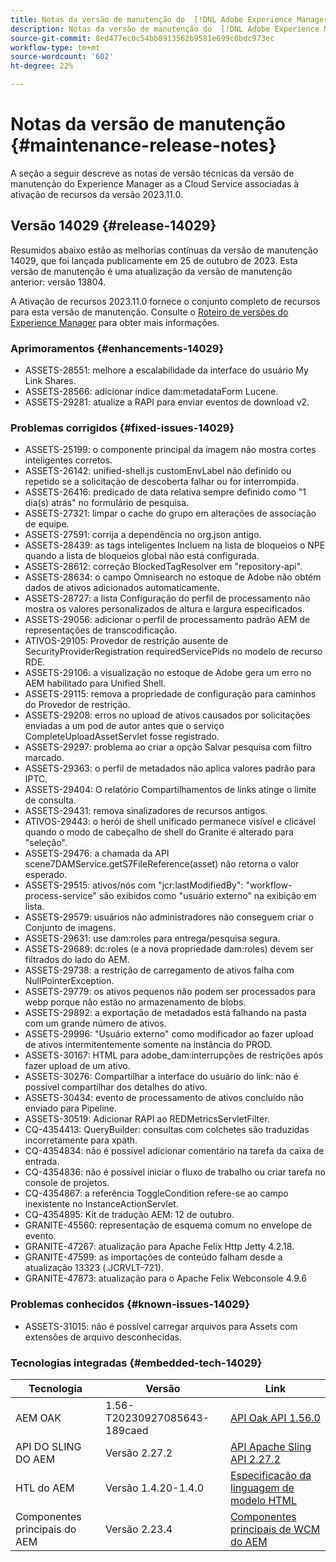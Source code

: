 ```yaml
---
title: Notas da versão de manutenção do  [!DNL Adobe Experience Manager]  as a Cloud Service associada à ativação de recurso 2023.11.0.
description: Notas da versão de manutenção do  [!DNL Adobe Experience Manager]  as a Cloud Service associada à ativação de recurso 2023.11.0.
source-git-commit: 8ed477ec0c54bb0913562b9581e699c0bdc973ec
workflow-type: tm+mt
source-wordcount: '602'
ht-degree: 22%

---
```


# Notas da versão de manutenção {#maintenance-release-notes}

A seção a seguir descreve as notas de versão técnicas da versão de manutenção do Experience Manager as a Cloud Service associadas à ativação de recursos da versão 2023.11.0.

## Versão 14029 {#release-14029}

Resumidos abaixo estão as melhorias contínuas da versão de manutenção 14029, que foi lançada publicamente em 25 de outubro de 2023. Esta versão de manutenção é uma atualização da versão de manutenção anterior: versão 13804.

A Ativação de recursos 2023.11.0 fornece o conjunto completo de recursos para esta versão de manutenção. Consulte o [Roteiro de versões do Experience Manager](https://experienceleague.adobe.com/docs/experience-manager-release-information/aem-release-updates/update-releases-roadmap.html?lang=pt-BR) para obter mais informações.

### Aprimoramentos {#enhancements-14029}

* ASSETS-28551: melhore a escalabilidade da interface do usuário My Link Shares.
* ASSETS-28566: adicionar índice dam:metadataForm Lucene.
* ASSETS-29281: atualize a RAPI para enviar eventos de download v2.

### Problemas corrigidos {#fixed-issues-14029}

* ASSETS-25199: o componente principal da imagem não mostra cortes inteligentes corretos.
* ASSETS-26142: unified-shell.js customEnvLabel não definido ou repetido se a solicitação de descoberta falhar ou for interrompida.
* ASSETS-26416: predicado de data relativa sempre definido como &quot;1 dia(s) atrás&quot; no formulário de pesquisa.
* ASSETS-27321: limpar o cache do grupo em alterações de associação de equipe.
* ASSETS-27591: corrija a dependência no org.json antigo.
* ASSETS-28439: as tags inteligentes Incluem na lista de bloqueios o NPE quando a lista de bloqueios global não está configurada.
* ASSETS-28612: correção BlockedTagResolver em &quot;repository-api&quot;.
* ASSETS-28634: o campo Omnisearch no estoque de Adobe não obtém dados de ativos adicionados automaticamente.
* ASSETS-28727: a lista Configuração do perfil de processamento não mostra os valores personalizados de altura e largura especificados.
* ASSETS-29056: adicionar o perfil de processamento padrão AEM de representações de transcodificação.
* ATIVOS-29105: Provedor de restrição ausente de SecurityProviderRegistration requiredServicePids no modelo de recurso RDE.
* ASSETS-29106: a visualização no estoque de Adobe gera um erro no AEM habilitado para Unified Shell.
* ASSETS-29115: remova a propriedade de configuração para caminhos do Provedor de restrição.
* ASSETS-29208: erros no upload de ativos causados por solicitações enviadas a um pod de autor antes que o serviço CompleteUploadAssetServlet fosse registrado.
* ASSETS-29297: problema ao criar a opção Salvar pesquisa com filtro marcado.
* ASSETS-29363: o perfil de metadados não aplica valores padrão para IPTC.
* ASSETS-29404: O relatório Compartilhamentos de links atinge o limite de consulta.
* ASSETS-29431: remova sinalizadores de recursos antigos.
* ATIVOS-29443: o herói de shell unificado permanece visível e clicável quando o modo de cabeçalho de shell do Granite é alterado para &quot;seleção&quot;.
* ASSETS-29476: a chamada da API scene7DAMService.getS7FileReference(asset) não retorna o valor esperado.
* ASSETS-29515: ativos/nós com &quot;jcr:lastModifiedBy&quot;: &quot;workflow-process-service&quot; são exibidos como &quot;usuário externo&quot; na exibição em lista.
* ASSETS-29579: usuários não administradores não conseguem criar o Conjunto de imagens.
* ASSETS-29631: use dam:roles para entrega/pesquisa segura.
* ASSETS-29689: dc:roles (e a nova propriedade dam:roles) devem ser filtrados do lado do AEM.
* ASSETS-29738: a restrição de carregamento de ativos falha com NullPointerException.
* ASSETS-29779: os ativos pequenos não podem ser processados para webp porque não estão no armazenamento de blobs.
* ASSETS-29892: a exportação de metadados está falhando na pasta com um grande número de ativos.
* ASSETS-29996: &quot;Usuário externo&quot; como modificador ao fazer upload de ativos intermitentemente somente na instância do PROD.
* ASSETS-30167: HTML para adobe_dam:interrupções de restrições após fazer upload de um ativo.
* ASSETS-30276: Compartilhar a interface do usuário do link: não é possível compartilhar dos detalhes do ativo.
* ASSETS-30434: evento de processamento de ativos concluído não enviado para Pipeline.
* ASSETS-30519: Adicionar RAPI ao REDMetricsServletFilter.
* CQ-4354413: QueryBuilder: consultas com colchetes são traduzidas incorretamente para xpath.
* CQ-4354834: não é possível adicionar comentário na tarefa da caixa de entrada.
* CQ-4354836: não é possível iniciar o fluxo de trabalho ou criar tarefa no console de projetos.
* CQ-4354867: a referência ToggleCondition refere-se ao campo inexistente no InstanceActionServlet.
* CQ-4354895: Kit de tradução AEM: 12 de outubro.
* GRANITE-45560: representação de esquema comum no envelope de evento.
* GRANITE-47267: atualização para Apache Felix Http Jetty 4.2.18.
* GRANITE-47599: as importações de conteúdo falham desde a atualização 13323 (.JCRVLT-721).
* GRANITE-47873: atualização para o Apache Felix Webconsole 4.9.6

### Problemas conhecidos {#known-issues-14029}

* ASSETS-31015: não é possível carregar arquivos para Assets com extensões de arquivo desconhecidas.

### Tecnologias integradas {#embedded-tech-14029}

| Tecnologia | Versão | Link |
|---|---|---|
| AEM OAK | 1.56-T20230927085643-189caed | [API Oak API 1.56.0](https://www.javadoc.io/doc/org.apache.jackrabbit/oak-api/1.56.0/index.html) |
| API DO SLING DO AEM | Versão 2.27.2 | [API Apache Sling API 2.27.2](https://www.javadoc.io/doc/org.apache.sling/org.apache.sling.api/latest/index.html) |
| HTL do AEM | Versão 1.4.20-1.4.0 | [Especificação da linguagem de modelo HTML](https://github.com/adobe/htl-spec) |
| Componentes principais do AEM | Versão 2.23.4 | [Componentes principais de WCM do AEM](https://github.com/adobe/aem-core-wcm-components) |
